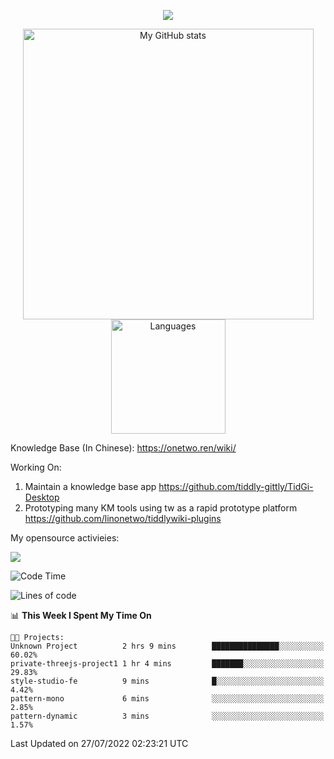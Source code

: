 <a href="https://github.com/linonetwo">
    <p align="center">
        <img src="https://github-profile-trophy.vercel.app/?username=linonetwo&column=7&theme=onedark"/>
    </p>
</a>
<a align="center" href="https://github.com/linonetwo">
  <p align="center">
    <img src="https://github-readme-stats.vercel.app/api?username=linonetwo&show_icons=true&count_private=true" alt="My GitHub stats" width="465"/>
    <img src="https://github-readme-stats.vercel.app/api/top-langs/?username=linonetwo&layout=compact&langs_count=10" alt="Languages" height="183">
  </p>
</a>

Knowledge Base (In Chinese): https://onetwo.ren/wiki/

Working On: 

1. Maintain a knowledge base app https://github.com/tiddly-gittly/TidGi-Desktop
1. Prototyping many KM tools using tw as a rapid prototype platform https://github.com/linonetwo/tiddlywiki-plugins

My opensource activieies:

![](https://visitor-badge.glitch.me/badge?page_id=linonetwo.linonetwo)

<!--START_SECTION:waka-->
![Code Time](http://img.shields.io/badge/Code%20Time-0%20secs-blue)

![Lines of code](https://img.shields.io/badge/From%20Hello%20World%20I%27ve%20Written-2%20Million%20lines%20of%20code-blue)

📊 **This Week I Spent My Time On** 

```text
🐱‍💻 Projects: 
Unknown Project          2 hrs 9 mins        ███████████████░░░░░░░░░░   60.02% 
private-threejs-project1 1 hr 4 mins         ███████░░░░░░░░░░░░░░░░░░   29.83% 
style-studio-fe          9 mins              █░░░░░░░░░░░░░░░░░░░░░░░░   4.42% 
pattern-mono             6 mins              ░░░░░░░░░░░░░░░░░░░░░░░░░   2.85% 
pattern-dynamic          3 mins              ░░░░░░░░░░░░░░░░░░░░░░░░░   1.57%

```


 Last Updated on 27/07/2022 02:23:21 UTC
<!--END_SECTION:waka-->
